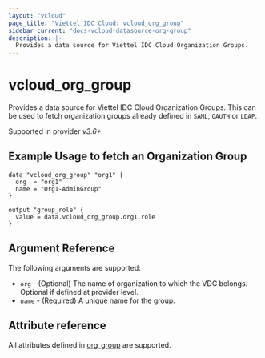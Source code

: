 ```yaml
---
layout: "vcloud"
page_title: "Viettel IDC Cloud: vcloud_org_group"
sidebar_current: "docs-vcloud-datasource-org-group"
description: |-
  Provides a data source for Viettel IDC Cloud Organization Groups.
---
```


# vcloud\_org\_group

Provides a data source for Viettel IDC Cloud Organization Groups. This can be used to fetch organization groups already defined in `SAML`, `OAUTH` or `LDAP`.

Supported in provider *v3.6+*

## Example Usage to fetch an Organization Group

```hcl
data "vcloud_org_group" "org1" {
  org  = "org1"
  name = "Org1-AdminGroup"
}

output "group_role" {
  value = data.vcloud_org_group.org1.role
}
```


## Argument Reference

The following arguments are supported:

* `org` - (Optional) The name of organization to which the VDC belongs. Optional if defined at provider level.
* `name` - (Required) A unique name for the group.

## Attribute reference

All attributes defined in [org_group](/providers/terraform-viettelidc/vcloud/latest/docs/resources/org_group#attribute-reference) are supported.